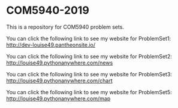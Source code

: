# COM5940-2019
This is a repository for COM5940 problem sets.

You can click the following link to see my website for ProblemSet1: http://dev-louise49.pantheonsite.io/

You can click the following link to see my website for ProblemSet2: http://louise49.pythonanywhere.com/news

You can click the following link to see my website for ProblemSet3: http://louise49.pythonanywhere.com/chart

You can click the following link to see my website for ProblemSet5: http://louise49.pythonanywhere.com/map
